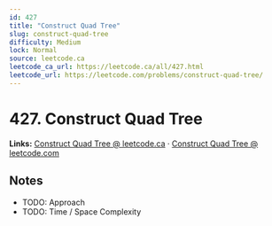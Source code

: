 ```yaml
--- 
id: 427
title: "Construct Quad Tree"
slug: construct-quad-tree
difficulty: Medium
lock: Normal
source: leetcode.ca
leetcode_ca_url: https://leetcode.ca/all/427.html
leetcode_url: https://leetcode.com/problems/construct-quad-tree/
---
```


# 427. Construct Quad Tree

**Links:** [Construct Quad Tree @ leetcode.ca](https://leetcode.ca/all/427.html) · [Construct Quad Tree @ leetcode.com](https://leetcode.com/problems/construct-quad-tree/)

## Notes
- TODO: Approach
- TODO: Time / Space Complexity
